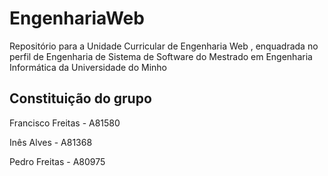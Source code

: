 # EngenhariaWeb
Repositório para a Unidade Curricular de Engenharia Web , enquadrada no perfil de Engenharia de Sistema de Software do Mestrado em Engenharia Informática da Universidade do Minho

## Constituição do grupo

Francisco Freitas - A81580

Inês Alves - A81368

Pedro Freitas - A80975
